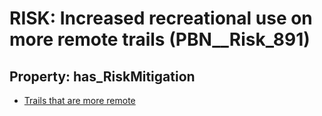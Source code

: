 # RISK: __Increased recreational use on more remote trails__ (PBN__Risk_891)

## Property: has_RiskMitigation

* [Trails that are more remote](PBN__RiskMitigation_1230)

